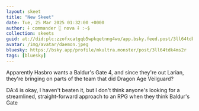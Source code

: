 ```yaml
---
layout: skeet
title: "New Skeet"
date: Tue, 25 Mar 2025 01:32:00 +0000
author: ⸸ commander ░ nova ⸸ :~$
collection: skeets
guid: at://did:plc:zzofxcatgqb5wpkqetnng4wo/app.bsky.feed.post/3ll64tdk4ms2r
avatar: /img/avatar/daemon.jpeg
bluesky: https://bsky.app/profile/mkultra.monster/post/3ll64tdk4ms2r
tags: [bluesky]
---
```


Apparently Hasbro wants a Baldur's Gate 4, and since they're out Larian, they're bringing on parts of the team that did Dragon Age Veilguard?

DA:4 is okay, I haven't beaten it, but I don't think anyone's looking for a streamlined, straight-forward approach to an RPG when they think Baldur's Gate
